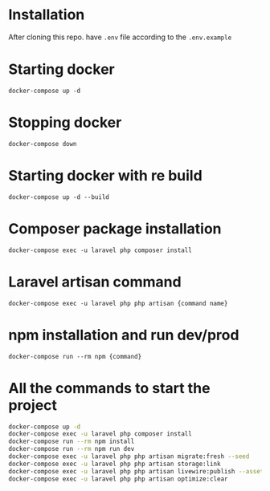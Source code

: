 # Installation

After cloning this repo. have `.env` file according to the `.env.example`

# Starting docker
`docker-compose up -d`

# Stopping docker
`docker-compose down`

# Starting docker with re build
`docker-compose up -d --build`

# Composer package installation
`docker-compose exec -u laravel php composer install`


# Laravel artisan command
`docker-compose exec -u laravel php php artisan {command name}`


# npm installation and run dev/prod
`docker-compose run --rm npm {command}`

# All the commands to start the project
```bash
docker-compose up -d
docker-compose exec -u laravel php composer install
docker-compose run --rm npm install
docker-compose run --rm npm run dev
docker-compose exec -u laravel php php artisan migrate:fresh --seed
docker-compose exec -u laravel php php artisan storage:link
docker-compose exec -u laravel php php artisan livewire:publish --assets
docker-compose exec -u laravel php php artisan optimize:clear
```
